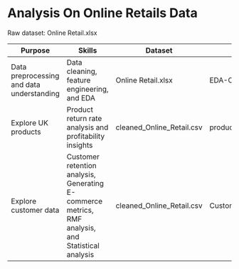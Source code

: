 # Analysis On Online Retails Data
Raw dataset: Online Retail.xlsx

| Purpose                                    | Skills                                                       | Dataset                       | Notebook                      | Generated new dataset                |
|--------------------------------------------|---------------------------------------------------------------|-------------------------------|--------------------------------|--------------------------------------|
| Data preprocessing and data understanding | Data cleaning, feature engineering, and EDA                   | Online Retail.xlsx             | EDA-Online-Retail.ipynb        | cleaned_Online_Retail.csv            |
| Explore UK products                         | Product return rate analysis and profitability insights       | cleaned_Online_Retail.csv      | products_return.ipynb          | UK_return_rate.csv                   |
| Explore customer data                       | Customer retention analysis, Generating E-commerce metrics, RMF analysis, and Statistical analysis | cleaned_Online_Retail.csv      | Customer_Analysis.ipynb        | rmf.csv, cohort_data.csv             |

